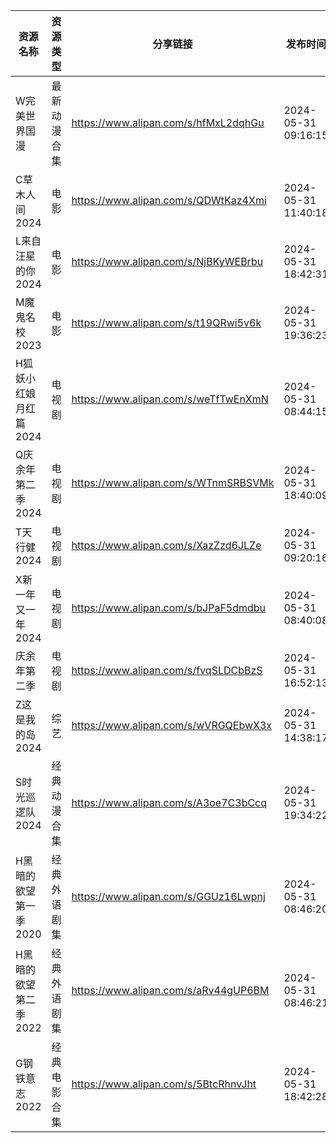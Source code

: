 | 资源名称          | 资源类型   | 分享链接                                 | 发布时间                |
| ------------- | ------ | ------------------------------------ | ------------------- |
| W完美世界国漫       | 最新动漫合集 | https://www.alipan.com/s/hfMxL2dqhGu | 2024-05-31 09:16:15 |
| C草木人间2024     | 电影     | https://www.alipan.com/s/QDWtKaz4Xmi | 2024-05-31 11:40:18 |
| L来自汪星的你2024   | 电影     | https://www.alipan.com/s/NjBKyWEBrbu | 2024-05-31 18:42:31 |
| M魔鬼名校2023     | 电影     | https://www.alipan.com/s/t19QRwi5v6k | 2024-05-31 19:36:23 |
| H狐妖小红娘月红篇2024 | 电视剧    | https://www.alipan.com/s/weTfTwEnXmN | 2024-05-31 08:44:15 |
| Q庆余年第二季2024   | 电视剧    | https://www.alipan.com/s/WTnmSRBSVMk | 2024-05-31 18:40:09 |
| T天行健2024      | 电视剧    | https://www.alipan.com/s/XazZzd6JLZe | 2024-05-31 09:20:16 |
| X新一年又一年2024   | 电视剧    | https://www.alipan.com/s/bJPaF5dmdbu | 2024-05-31 08:40:08 |
| 庆余年第二季        | 电视剧    | https://www.alipan.com/s/fvqSLDCbBzS | 2024-05-31 16:52:13 |
| Z这是我的岛2024    | 综艺     | https://www.alipan.com/s/wVRGQEbwX3x | 2024-05-31 14:38:17 |
| S时光巡逻队2024    | 经典动漫合集 | https://www.alipan.com/s/A3oe7C3bCcq | 2024-05-31 19:34:22 |
| H黑暗的欲望第一季2020 | 经典外语剧集 | https://www.alipan.com/s/GGUz16Lwpnj | 2024-05-31 08:46:20 |
| H黑暗的欲望第二季2022 | 经典外语剧集 | https://www.alipan.com/s/aRv44gUP6BM | 2024-05-31 08:46:21 |
| G钢铁意志2022     | 经典电影合集 | https://www.alipan.com/s/5BtcRhnvJht | 2024-05-31 18:42:28 |
